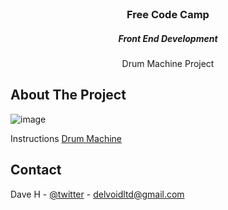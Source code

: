 <!-- PROJECT LOGO -->
<br />
<p align="center">
  <h3 align="center">Free Code Camp</h3>
  <h5 align="center">Front End Development</h5>
  <p align="center">
    Drum Machine Project
    <br />
  </p>
</p>

<!-- ABOUT THE PROJECT -->

## About The Project

![image](/drum-machine.PNG)

Instructions [Drum Machine](https://www.freecodecamp.org/learn/front-end-libraries/front-end-libraries-projects/build-a-drum-machine)

<!-- CONTACT -->

## Contact

Dave H - [@twitter](https://twitter.com/delvoid) - delvoidltd@gmail.com
